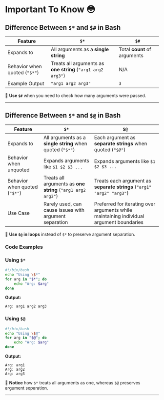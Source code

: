 # Important To Know :flushed:

## Difference Between `$*` and `$#` in Bash

| Feature    | `$*`  | `$#`  |
|------------|------|------|
| Expands to | All arguments as a **single string** | Total **count** of arguments |
| Behavior when quoted (`"$*"`) | Treats all arguments as **one string** (`"arg1 arg2 arg3"`) | N/A |
| Example Output | `"arg1 arg2 arg3"` | `3` |

📌 **Use `$#`** when you need to check how many arguments were passed.  

---

## Difference Between `$*` and `$@` in Bash

| Feature    | `$*`  | `$@`  |
|------------|------|------|
| Expands to | All arguments as a **single string** when quoted (`"$*"`) | Each argument as **separate strings** when quoted (`"$@"`) |
| Behavior when unquoted | Expands arguments like `$1 $2 $3 ...` | Expands arguments like `$1 $2 $3 ...` |
| Behavior when quoted (`"$*"`) | Treats all arguments as **one string** (`"arg1 arg2 arg3"`) | Treats each argument as **separate strings** (`"arg1" "arg2" "arg3"`) |
| Use Case | Rarely used, can cause issues with argument separation | Preferred for iterating over arguments while maintaining individual argument boundaries |

📌 **Use `$@` in loops** instead of `$*` to preserve argument separation.


### Code Examples

### Using `$*`
```bash
#!/bin/bash
echo "Using \$*"
for arg in "$*"; do
    echo "Arg: $arg"
done
```
**Output:**
```
Arg: arg1 arg2 arg3
```

### Using `$@`
```bash
#!/bin/bash
echo "Using \$@"
for arg in "$@"; do
    echo "Arg: $arg"
done
```
**Output:**
```
Arg: arg1
Arg: arg2
Arg: arg3
```

🔹 **Notice** how `$*` treats all arguments as one, whereas `$@` preserves argument separation.


---


